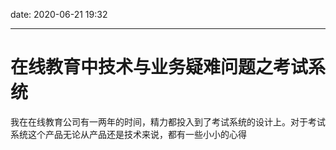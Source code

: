 date: 2020-06-21 19:32

---

# 在线教育中技术与业务疑难问题之考试系统

我在在线教育公司有一两年的时间，精力都投入到了考试系统的设计上。对于考试系统这个产品无论从产品还是技术来说，都有一些小小的心得